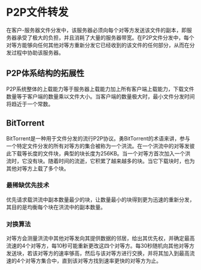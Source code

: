 # P2P文件转发

在客户-服务器文件分发中，该服务器必须向每个对等方发送该文件的副本，即服务器承受了极大的负担，并且消耗了大量的服务器带宽。在P2P文件分发中，每个对等方能够向任何其他对等方重新分发它已经收到的该文件的任何部分，从而在分发过程中协助该服务器。

## P2P体系结构的拓展性

P2P系统整体的上载能力等于服务器上载能力加上所有客户端上载能力，下载文件数量等于客户端的数量乘以文件大小。当客户端的数量极大时，最小文件分发时间将趋近于一个常数。

## BitTorrent

BitTorrent是一种用于文件分发的流行P2P协议。勇BitTorrent的术语来讲，参与一个特定文件分发的所有对等方的集合被称为一个洪流。在一个洪流中的对等发彼此下载等长度的文件块，典型的块长度为256KB。当一个对等方首次加入一个洪流时，它没有块。随着时间的流逝，它积累了越来越多的块。当它下载块时，也为其他对等方上载了多个块。

### 最稀缺优先技术

优先请求载洪流中副本数量最少的块，让数量最小的块得到更为迅速的重新分发，其目的是均衡每个块在洪流中的副本数量。

### 对换算法

对等方会测量洪流中其他对等发向其提供数据的邻居，给出其优先权，并确定最高流速的4个对等方，每10秒可能重新更改这四个对等方。每30秒随机向其他对等方发送块，若该对等方的速率够高，然后与该对等方进行交换，并将其加入到最高流速的4个对等方集合中，直到该对等方找到速率更快的对等方为止。